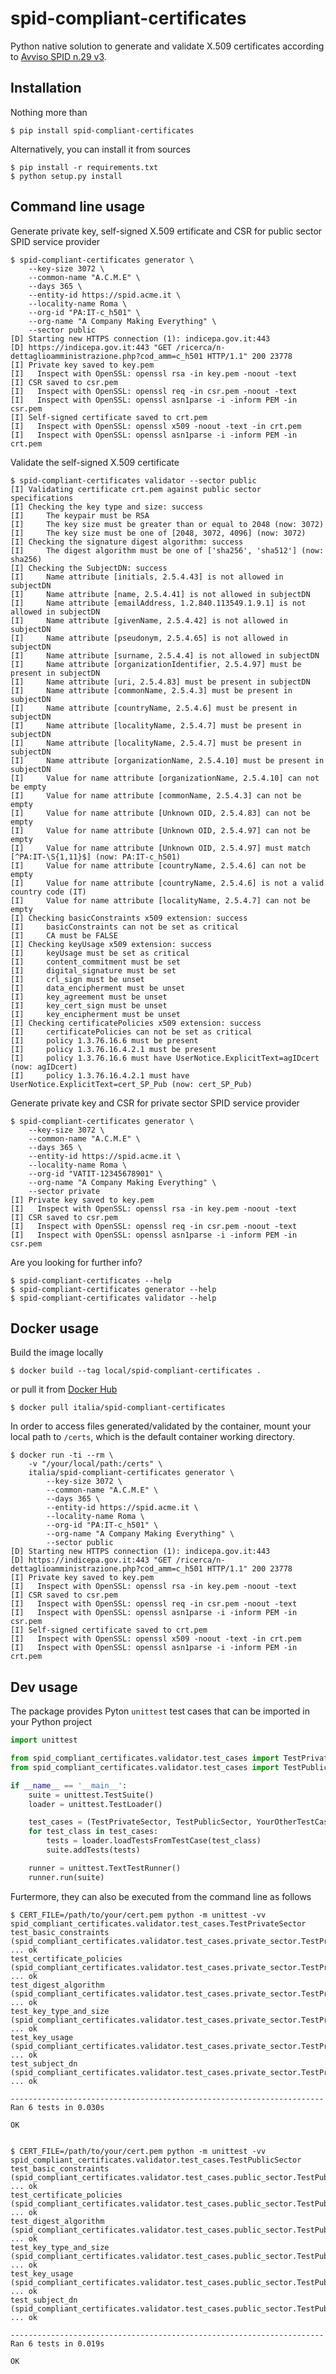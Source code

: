 # spid-compliant-certificates

Python native solution to generate and validate X.509 certificates according
to [Avviso SPID n.29 v3](https://www.agid.gov.it/sites/default/files/repository_files/spid-avviso-n29v3-specifiche_sp_pubblici_e_privati_0.pdf).

## Installation

Nothing more than

    $ pip install spid-compliant-certificates

Alternatively, you can install it from sources

    $ pip install -r requirements.txt
    $ python setup.py install

## Command line usage

Generate private key, self-signed X.509 ertificate and CSR for public sector
SPID service provider

    $ spid-compliant-certificates generator \
        --key-size 3072 \
        --common-name "A.C.M.E" \
        --days 365 \
        --entity-id https://spid.acme.it \
        --locality-name Roma \
        --org-id "PA:IT-c_h501" \
        --org-name "A Company Making Everything" \
        --sector public
    [D] Starting new HTTPS connection (1): indicepa.gov.it:443
    [D] https://indicepa.gov.it:443 "GET /ricerca/n-dettaglioamministrazione.php?cod_amm=c_h501 HTTP/1.1" 200 23778
    [I] Private key saved to key.pem
    [I]   Inspect with OpenSSL: openssl rsa -in key.pem -noout -text
    [I] CSR saved to csr.pem
    [I]   Inspect with OpenSSL: openssl req -in csr.pem -noout -text
    [I]   Inspect with OpenSSL: openssl asn1parse -i -inform PEM -in csr.pem
    [I] Self-signed certificate saved to crt.pem
    [I]   Inspect with OpenSSL: openssl x509 -noout -text -in crt.pem
    [I]   Inspect with OpenSSL: openssl asn1parse -i -inform PEM -in crt.pem

Validate the self-signed X.509 certificate

    $ spid-compliant-certificates validator --sector public
    [I] Validating certificate crt.pem against public sector specifications
    [I] Checking the key type and size: success
    [I]     The keypair must be RSA
    [I]     The key size must be greater than or equal to 2048 (now: 3072)
    [I]     The key size must be one of [2048, 3072, 4096] (now: 3072)
    [I] Checking the signature digest algorithm: success
    [I]     The digest algorithm must be one of ['sha256', 'sha512'] (now: sha256)
    [I] Checking the SubjectDN: success
    [I]     Name attribute [initials, 2.5.4.43] is not allowed in subjectDN
    [I]     Name attribute [name, 2.5.4.41] is not allowed in subjectDN
    [I]     Name attribute [emailAddress, 1.2.840.113549.1.9.1] is not allowed in subjectDN
    [I]     Name attribute [givenName, 2.5.4.42] is not allowed in subjectDN
    [I]     Name attribute [pseudonym, 2.5.4.65] is not allowed in subjectDN
    [I]     Name attribute [surname, 2.5.4.4] is not allowed in subjectDN
    [I]     Name attribute [organizationIdentifier, 2.5.4.97] must be present in subjectDN
    [I]     Name attribute [uri, 2.5.4.83] must be present in subjectDN
    [I]     Name attribute [commonName, 2.5.4.3] must be present in subjectDN
    [I]     Name attribute [countryName, 2.5.4.6] must be present in subjectDN
    [I]     Name attribute [localityName, 2.5.4.7] must be present in subjectDN
    [I]     Name attribute [localityName, 2.5.4.7] must be present in subjectDN
    [I]     Name attribute [organizationName, 2.5.4.10] must be present in subjectDN
    [I]     Value for name attribute [organizationName, 2.5.4.10] can not be empty
    [I]     Value for name attribute [commonName, 2.5.4.3] can not be empty
    [I]     Value for name attribute [Unknown OID, 2.5.4.83] can not be empty
    [I]     Value for name attribute [Unknown OID, 2.5.4.97] can not be empty
    [I]     Value for name attribute [Unknown OID, 2.5.4.97] must match [^PA:IT-\S{1,11}$] (now: PA:IT-c_h501)
    [I]     Value for name attribute [countryName, 2.5.4.6] can not be empty
    [I]     Value for name attribute [countryName, 2.5.4.6] is not a valid country code (IT)
    [I]     Value for name attribute [localityName, 2.5.4.7] can not be empty
    [I] Checking basicConstraints x509 extension: success
    [I]     basicConstraints can not be set as critical
    [I]     CA must be FALSE
    [I] Checking keyUsage x509 extension: success
    [I]     keyUsage must be set as critical
    [I]     content_commitment must be set
    [I]     digital_signature must be set
    [I]     crl_sign must be unset
    [I]     data_encipherment must be unset
    [I]     key_agreement must be unset
    [I]     key_cert_sign must be unset
    [I]     key_encipherment must be unset
    [I] Checking certificatePolicies x509 extension: success
    [I]     certificatePolicies can not be set as critical
    [I]     policy 1.3.76.16.6 must be present
    [I]     policy 1.3.76.16.4.2.1 must be present
    [I]     policy 1.3.76.16.6 must have UserNotice.ExplicitText=agIDcert (now: agIDcert)
    [I]     policy 1.3.76.16.4.2.1 must have UserNotice.ExplicitText=cert_SP_Pub (now: cert_SP_Pub)

Generate private key and CSR for private sector SPID service provider

    $ spid-compliant-certificates generator \
        --key-size 3072 \
        --common-name "A.C.M.E" \
        --days 365 \
        --entity-id https://spid.acme.it \
        --locality-name Roma \
        --org-id "VATIT-12345678901" \
        --org-name "A Company Making Everything" \
        --sector private
    [I] Private key saved to key.pem
    [I]   Inspect with OpenSSL: openssl rsa -in key.pem -noout -text
    [I] CSR saved to csr.pem
    [I]   Inspect with OpenSSL: openssl req -in csr.pem -noout -text
    [I]   Inspect with OpenSSL: openssl asn1parse -i -inform PEM -in csr.pem

Are you looking for further info?

    $ spid-compliant-certificates --help
    $ spid-compliant-certificates generator --help
    $ spid-compliant-certificates validator --help

## Docker usage

Build the image locally

    $ docker build --tag local/spid-compliant-certificates .

or pull it from [Docker Hub](https://hub.docker.com/r/italia/spid-compliant-certificates)

    $ docker pull italia/spid-compliant-certificates

In order to access files generated/validated by the container, mount your
local path to `/certs`, which is the default container working directory.

    $ docker run -ti --rm \
        -v "/your/local/path:/certs" \
        italia/spid-compliant-certificates generator \
            --key-size 3072 \
            --common-name "A.C.M.E" \
            --days 365 \
            --entity-id https://spid.acme.it \
            --locality-name Roma \
            --org-id "PA:IT-c_h501" \
            --org-name "A Company Making Everything" \
            --sector public
    [D] Starting new HTTPS connection (1): indicepa.gov.it:443
    [D] https://indicepa.gov.it:443 "GET /ricerca/n-dettaglioamministrazione.php?cod_amm=c_h501 HTTP/1.1" 200 23778
    [I] Private key saved to key.pem
    [I]   Inspect with OpenSSL: openssl rsa -in key.pem -noout -text
    [I] CSR saved to csr.pem
    [I]   Inspect with OpenSSL: openssl req -in csr.pem -noout -text
    [I]   Inspect with OpenSSL: openssl asn1parse -i -inform PEM -in csr.pem
    [I] Self-signed certificate saved to crt.pem
    [I]   Inspect with OpenSSL: openssl x509 -noout -text -in crt.pem
    [I]   Inspect with OpenSSL: openssl asn1parse -i -inform PEM -in crt.pem

## Dev usage

The package provides Pyton `unittest` test cases that can be imported in your
Python project

```.py
import unittest

from spid_compliant_certificates.validator.test_cases import TestPrivateSector
from spid_compliant_certificates.validator.test_cases import TestPublicSector

if __name__ == '__main__':
    suite = unittest.TestSuite()
    loader = unittest.TestLoader()

    test_cases = (TestPrivateSector, TestPublicSector, YourOtherTestCase)
    for test_class in test_cases:
        tests = loader.loadTestsFromTestCase(test_class)
        suite.addTests(tests)

    runner = unittest.TextTestRunner()
    runner.run(suite)
```

Furtermore, they can also be executed from the command line as follows

    $ CERT_FILE=/path/to/your/cert.pem python -m unittest -vv spid_compliant_certificates.validator.test_cases.TestPrivateSector
    test_basic_constraints (spid_compliant_certificates.validator.test_cases.private_sector.TestPrivateSector) ... ok
    test_certificate_policies (spid_compliant_certificates.validator.test_cases.private_sector.TestPrivateSector) ... ok
    test_digest_algorithm (spid_compliant_certificates.validator.test_cases.private_sector.TestPrivateSector) ... ok
    test_key_type_and_size (spid_compliant_certificates.validator.test_cases.private_sector.TestPrivateSector) ... ok
    test_key_usage (spid_compliant_certificates.validator.test_cases.private_sector.TestPrivateSector) ... ok
    test_subject_dn (spid_compliant_certificates.validator.test_cases.private_sector.TestPrivateSector) ... ok

    ----------------------------------------------------------------------
    Ran 6 tests in 0.030s

    OK


    $ CERT_FILE=/path/to/your/cert.pem python -m unittest -vv spid_compliant_certificates.validator.test_cases.TestPublicSector
    test_basic_constraints (spid_compliant_certificates.validator.test_cases.public_sector.TestPublicSector) ... ok
    test_certificate_policies (spid_compliant_certificates.validator.test_cases.public_sector.TestPublicSector) ... ok
    test_digest_algorithm (spid_compliant_certificates.validator.test_cases.public_sector.TestPublicSector) ... ok
    test_key_type_and_size (spid_compliant_certificates.validator.test_cases.public_sector.TestPublicSector) ... ok
    test_key_usage (spid_compliant_certificates.validator.test_cases.public_sector.TestPublicSector) ... ok
    test_subject_dn (spid_compliant_certificates.validator.test_cases.public_sector.TestPublicSector) ... ok

    ----------------------------------------------------------------------
    Ran 6 tests in 0.019s

    OK
